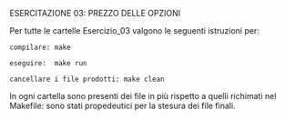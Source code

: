 ESERCITAZIONE 03: PREZZO DELLE OPZIONI

Per tutte le cartelle Esercizio_03 valgono le seguenti istruzioni per:

	compilare: make

	eseguire:  make run

	cancellare i file prodotti: make clean
	
In ogni cartella sono presenti dei file in più rispetto a quelli richimati 
nel Makefile: sono stati propedeutici per la stesura dei file finali.
